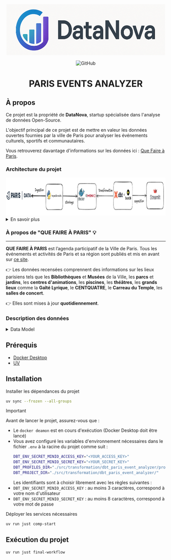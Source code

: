 
<div align="center">

<img src="images/datanova-logo.png" alt="logo" width="500" height="160">


![GitHub](https://img.shields.io/github/license/CAprogs/paris-events-analyzer)


# PARIS EVENTS ANALYZER

</div>


## À propos

Ce projet est la propriété de **DataNova**, startup spécialisée dans l'analyse de données Open-Source.

L'objectif principal de ce projet est de mettre en valeur les données ouvertes fournies par la ville de Paris pour analyser les événements culturels, sportifs et communautaires.

Vous retrouverez davantage d'informations sur les données ici : [Que Faire à Paris](https://opendata.paris.fr/explore/dataset/que-faire-a-paris-/).


### Architecture du projet

<img src="images/project-archi.png" alt="archi" width="1200" height="120">


<details>
    <summary>En savoir plus</summary>

Pourquoi ce choix ?
- **[Open Data Paris - API](https://opendata.paris.fr/pages/home/)** : Fournit des endpoints pour de nombreux jeux de données, notamment les événements de la ville de Paris.
- **[request-cache](https://requests-cache.readthedocs.io/en/stable/)** : C'est la bibliothèque request mais avec un cache intégré, ce qui permet de réduire les appels API inutiles et de rapidement itérer sur les données.
- **[MinIO x Docker](https://min.io/docs/minio/container/index.html)** : Self-hosted et scalable, MinIO est un `object storage` au même titre qu'Amazon S3, Google Cloud Storage ou Azure Blob Storage. Il permet de stocker les données de manière sécurisée et scalable. La seule différence est que, qui dit self-hosted dit gestion de la maintenance, des mises à jour et de la sécurité etc..
- **[DBT](https://docs.getdbt.com/docs/introduction)** : Facilite la transformation des données avec une approche modulaire et testable.
- **[DuckDB](https://duckdb.org/why_duckdb)** : Base de données légère et rapide, parfaite pour l'analyse de données.
- **[Streamlit](https://docs.streamlit.io/)** : Permet de créer rapidement des applications web interactives pour visualiser les données.
</details>


### À propos de "QUE FAIRE À PARIS" 💡
---

**QUE FAIRE À PARIS** est l’agenda participatif de la Ville de Paris. Tous les événements et activités de Paris et sa région sont publiés et mis en avant sur [ce site](https://www.paris.fr/quefaire).

👉 Les données recensées comprennent des informations sur les lieux parisiens tels que les **Bibliothèques** et **Musées** de la Ville, les **parcs** et **jardins**, les **centres d'animations**, les **piscines**, les **théâtres**, les **grands lieux** comme la **Gaîté Lyrique**, le **CENTQUATRE**, le **Carreau du Temple**, les **salles de concert**.

👉 Elles sont mises à jour **quotidiennement**.


### Description des données

<details>
    <summary> Data Model </summary>

| Feature | Description | Type | Exemple |
| :--- | :--- | :--- | :--- |
| `id` | Identifiant unique de l'événement. | VARCHAR | `315268` |
| `event_id` | Identifiant du modèle de l'événement (utilisé par Algolia). | INTEGER | `12345` |
| `url` | URL de la page de l'événement sur le site Que Faire à Paris. | VARCHAR | `https://quefaire.paris.fr/fiche/315268-le-bel-ete-du-canal` |
| `title` | Titre de l'événement. | VARCHAR | `Le Bel Été du Canal 2025` |
| `lead_text` | Texte d'introduction ou chapô de l'événement. | VARCHAR | `Chaque été, le canal de l'Ourcq s'anime ! Profitez de nombreuses animations, concerts et activités nautiques.` |
| `description` | Contenu détaillé de la fiche de l'événement, au format HTML. | VARCHAR | `<p>Rejoignez-nous pour la 18ème édition du Bel Été du Canal...</p>` |
| `date_start` | Date et heure de début de l'événement. | TIMESTAMPTZ | `2025-07-05T10:00:00+02:00` |
| `date_end` | Date et heure de fin de l'événement. | TIMESTAMPTZ | `2025-08-24T22:00:00+02:00` |
| `occurrences` | Dates et heures des différentes occurrences de l'événement. | VARCHAR | `2025-09-12T02:00:00+02:00_2025-09-12T02:00:00+02:00` |
| `date_description`| Description textuelle (HTML) des dates et horaires. | VARCHAR | `<p>Tous les samedis et dimanches du 5 juillet au 24 août 2025.</p>` |
| `cover_url` | URL de l'image de couverture de l'événement. | VARCHAR | `https://cdn.paris.fr/qfapv4/2024/08/05/huge-a33455995aae764b4149f08f72b37712.jpg` |
| `cover_alt` | Texte alternatif pour l'image de couverture. | VARCHAR | `Personnes faisant du kayak sur le canal de l'Ourcq` |
| `cover_credit` | Crédits de l'image de couverture. | VARCHAR | `© Mairie de Paris` |
| `locations` | Informations sur le lieu associé à l'événement. | VARCHAR | `[{"accessibility": {"blind": null, "pmr": 1, "deaf": null, "sign_language": null, "mental": null}, "address_street": ...}]` |
| `address_name` | Nom du lieu principal de l'événement. | VARCHAR | `Bassin de la Villette` |
| `address_street`| Adresse postale du lieu (numéro et rue). | VARCHAR | `Quai de la Loire` |
| `address_zipcode`| Code postal du lieu. | VARCHAR | `75019` |
| `address_city` | Ville du lieu. | VARCHAR | `Paris` |
| `lat_lon` | Coordonnées géographiques de l'événement. | GEOMETRY | `\x00\x00\x00\x00\x00\x00\x00\x00\x00...` |
| `pmr` | Indique si l'événement est accessible aux Personnes à Mobilité Réduite. | INTEGER | `1 / 0` |
| `blind` | Indique si l'événement est accessible aux personnes malvoyantes. | INTEGER | `1 / 0` |
| `deaf` | Indique si l'événement est accessible aux personnes malentendantes. | INTEGER | `1 / 0` |
| `sign_language` | Indique si l'accès en langue des signes est disponible. | VARCHAR | `1 / 0` |
| `mental` | Indique si l'accès est adapté pour les personnes en situation de handicap mental. | VARCHAR | `1 / 0` |
| `transport` | Moyens de transport pour accéder au lieu. | VARCHAR | `Métro 5 -> Jaurès, RER E : Magenta` |
| `contact_url` | URL du site web officiel ou de contact. | VARCHAR | `https://www.bel-ete-canal.fr` |
| `contact_phone` | Numéro de téléphone de contact. | VARCHAR | `01 42 76 33 50` |
| `contact_mail` | Adresse e-mail de contact. | VARCHAR | `contact@bel-ete-canal.fr` |
| `contact_facebook`| URL de la page Facebook de l'événement. | VARCHAR | `https://facebook.com/bel.ete.canal` |
| `contact_twitter`| URL du compte Twitter de l'événement. | VARCHAR | `https://twitter.com/bel_ete_canal` |
| `price_type` | Type de tarification de l'événement. | VARCHAR | `gratuit / payant / gratuit sous condition` |
| `price_detail` | Détails sur les tarifs. | VARCHAR | `<p>De 13 à 15 euros.</p>` |
| `access_type` | Type d'accès (libre, sur réservation...). | VARCHAR | `libre / conseillee` |
| `access_link` | URL pour la réservation ou l'achat de billets. | VARCHAR | `https://billetterie.bel-ete-canal.fr` |
| `access_link_text`| Texte du lien de réservation. | VARCHAR | `Réservez votre place ici` |
| `updated_at` | Date et heure de la dernière mise à jour de la fiche de l'événement. | TIMESTAMPTZ | `2025-06-12T15:00:00+02:00` |
| `image_couverture`| Champ technique lié à l'image de couverture. | VARCHAR | `` |
| `programs` | Programmes ou festivals auxquels l'événement est associé. | VARCHAR | `L'Été du Canal ; Paris Plages` |
| `address_url` | Lien vers un événement en ligne. | VARCHAR | `https://zoom.us/j/123456789` |
| `address_url_text`| Informations complémentaires sur le lien de l'événement en ligne. | VARCHAR | `Conférence en direct sur Zoom` |
| `address_text` | Compléments d'information sur un lieu (ex: bâtiment, étage...). | VARCHAR | `Retransmis depuis l'Auditorium` |
| `title_event` | Titre court ou libellé de l'événement. | VARCHAR | `Été du Canal` |
| `audience` | Public cible de l'événement. | VARCHAR | `Tout public / Jeune public / Enfants ...` |
| `childrens` | Indique si l'événement est adapté aux enfants. | VARCHAR | `Oui, à partir de 6 ans / Non` |
| `group` | Indique si l'événement est adapté aux groupes. | VARCHAR | `Oui, sur réservation / Non` |
| `locale` | Langue principale de l'événement. | VARCHAR | `fr / en` |
| `rank` | Classement ou popularité de l'événement. | NUMBER | `932.5` |
| `weight` | ... | INTEGER | `100` |
| `qfap_tags` | Catégories ou mots-clés associés à l'événement. | VARCHAR | `Concert ;Festival ;Sport` |
| `universe_tags` | Mots-clés d'univers thématique plus larges. | VARCHAR | `Musique ; Loisirs ; Famille` |
| `event_indoor` | Indique si l'événement se déroule en intérieur (1) ou extérieur (0). | INTEGER | `0 / 1` |
| `event_pets_allowed` | Indique si les animaux de compagnie sont autorisés. | INTEGER | `1 / 0` |
| `contact_organisation_name`| Nom de l'organisation de contact. | VARCHAR | `Association des Canaux de Paris` |
| `contact_url_text`| Texte associé à l'URL de contact. | VARCHAR | `Visitez notre site` |
| `contact_vimeo` | URL de la page Vimeo associée. | VARCHAR | `https://vimeo.com/bel_ete_canal` |
| `contact_deezer`| URL de la page Deezer associée. | VARCHAR | `https://deezer.com/playlist/12345` |
| `contact_tiktok` | URL du compte TikTok associé. | VARCHAR | `https://tiktok.com/@bel_ete_canal` |
| `contact_twitch`| URL de la chaîne Twitch associée. | VARCHAR | `https://twitch.tv/bel_ete_canal` |
| `contact_spotify`| URL de la playlist Spotify associée. | VARCHAR | `https://spotify.com/playlist/abcde` |
| `contact_youtube`| URL de la chaîne YouTube associée. | VARCHAR | `https://youtube.com/c/belelecanal` |
| `contact_bandcamp`| URL de la page Bandcamp associée. | VARCHAR | `https://belelecanal.bandcamp.com` |
| `contact_linkedin`| URL de la page LinkedIn associée. | VARCHAR | `https://linkedin.com/company/bel-ete-canal` |
| `contact_snapchat`| URL du compte Snapchat associé. | VARCHAR | `https://snapchat.com/add/bel_ete_canal` |
| `contact_whatsapp`| Lien ou numéro WhatsApp de contact. | VARCHAR | `https://wa.me/33123456789` |
| `contact_instagram`| URL du compte Instagram associé. | VARCHAR | `https://instagram.com/bel_ete_canal` |
| `contact_messenger`| Lien vers un contact Messenger. | VARCHAR | `https://m.me/bel.ete.canal` |
| `contact_pinterest`| URL du compte Pinterest associé. | VARCHAR | `https://pinterest.com/bel_ete_canal` |
| `contact_soundcloud`| URL de la page Soundcloud associée. | VARCHAR | `https://soundcloud.com/bel_ete_canal` |

</details>


## Prérequis

- [Docker Desktop](https://docs.docker.com/get-started/introduction/get-docker-desktop/)
- [UV](https://docs.astral.sh/uv/getting-started/installation/)

## Installation

Installer les dépendances du projet
```bash
uv sync --frozen --all-groups
```

> [!IMPORTANT]
> Avant de lancer le projet, assurez-vous que :
> - Le `docker deamon` est en cours d'exécution (Docker Desktop doit être lancé)
> - Vous avez configuré les variables d'environnement nécessaires dans le fichier `.env` à la racine du projet comme suit :
>   ```bash
>   DBT_ENV_SECRET_MINIO_ACCESS_KEY="<YOUR_ACCESS_KEY>"
>   DBT_ENV_SECRET_MINIO_SECRET_KEY="<YOUR_SECRET_KEY>"
>   DBT_PROFILES_DIR="./src/transformation/dbt_paris_event_analyzer/profiles/"
>   DBT_PROJECT_DIR="./src/transformation/dbt_paris_event_analyzer/"
>   ```
>   Les identifiants sont à choisir librement avec les règles suivantes :
>  - `DBT_ENV_SECRET_MINIO_ACCESS_KEY` : au moins 3 caractères, correspond à votre nom d'utilisateur
>  - `DBT_ENV_SECRET_MINIO_SECRET_KEY` : au moins 8 caractères, correspond à votre mot de passe
>

Déployer les services nécessaires
```bash
uv run just comp-start
```

## Exécution du projet

```bash
uv run just final-workflow
```
